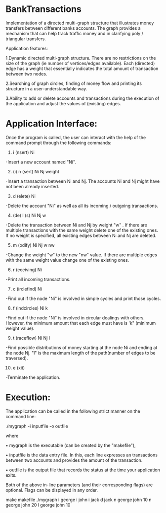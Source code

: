 # BankTransactions
Implementation of a directed multi-graph structure that illustrates money transfers between different banks accounts.
The graph provides a mechanism that can help track traffic money and in clarifying poly / triangular transfers.

Application features:

1.Dynamic directed multi-graph structure. There are no restrictions on the size of the graph (ie number
of vertices/edges available). Each (directed) edge has a weight that essentially indicates
the total amount of transaction between two nodes.

2.Searching of graph circles, finding of money flow and printing its structure in a user-understandable way.

3.Ability to add or delete accounts and transactions during the execution of the application and adjust
the values of (existing) edges.


# Application Interface:

Once the program is called, the user can interact with the help of the command prompt through
the following commands:

1. i (nsert) Ni

  -Insert a new account named "Ni".
  
2. (i) n (sert) Ni Nj weight

  -Insert a transaction between Ni and Nj. The accounts Ni and Nj might have not been already inserted.
  
3. d (elete) Ni

  -Delete the account "Ni" as well as all its incoming / outgoing transactions.
  
4. (de) l (s) Ni Nj w

  -Delete the transaction between Ni and Nj by weight "w" . If there are multiple transactions with the same weight
  delete one of the existing ones. If no weight is specified, all existing edges between Ni and
  Nj are deleted.

5. m (odify) Ni Nj w nw

  -Change the weight "w" to the new "nw" value. If there are multiple edges with the same weight value
  change one of the existing ones.
  
6. r (eceiving) Ni

  -Print all incoming transactions.
  
7. c (irclefind) Ni

  -Find out if the node "Ni" is involved in simple cycles and print those cycles.
  
8. f (indcircles) Ni k

  -Find out if the node "Ni" is involved in circular dealings with others. However, the minimum amount that
  each edge must have is 'k" (minimum weight value).

9. t (raceflow) Ni Nj l

  -Find possible distributions of money starting at the node Ni and ending at the node Nj. "l" is the maximum length
  of the path(number of edges to be traversed).
  
10. e (xit)

  -Terminate the application.


# Execution:

The application can be called in the following strict manner on the command line:

./mygraph -i inputfile -o outfile

where

• mygraph is the executable (can be created by the "makefile"),

• inputfile is the data entry file. In this, each line expresses an transactions between two accounts
and provides the amount of the transaction.

• outfile is the output file that records the status at the time your application exits.

Both of the above in-line parameters (and their corresponding flags) are optional. Flags can be displayed
in any order.

make makefile
./mygraph
i george
i john
i jack
d jack
n george john 10
n george john 20
l george john 10

